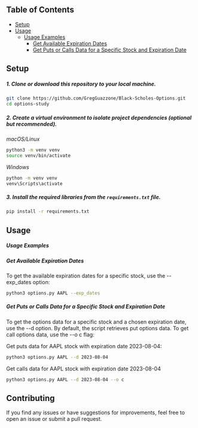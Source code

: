 ## Table of Contents
- [Setup](#setup)
- [Usage](#usage)
    - [Usage Examples](#usage-examples)
        - [Get Available Expiration Dates](#get-available-expiration-dates)
        - [Get Puts or Calls Data for a Specific Stock and Expiration Date](#get-puts-or-calls-data-for-a-specific-stock-and-expiration-date)


## Setup

##### 1. Clone or download this repository to your local machine.

```bash
git clone https://github.com/GregGuazzone/Black-Scholes-Options.git
cd options-study
```

##### 2. Create a virtual environment to isolate project dependencies (optional but recommended).

*macOS/Linux*
```bash
python3 -m venv venv
source venv/bin/activate
```

*Windows*
```bash
python -m venv venv
venv\Scripts\activate
```

##### 3. Install the required libraries from the `requirements.txt` file.

```bash
pip install -r requirements.txt
```

## Usage

##### Usage Examples

##### Get Available Expiration Dates
To get the available expiration dates for a specific stock, use the --exp_dates option:

```bash
python3 options.py AAPL --exp_dates
```

##### Get Puts or Calls Data for a Specific Stock and Expiration Date

To get the options data for a specific stock and a chosen expiration date, use the --d option. 
By default, the script retrieves put options data. To get call options data, use the --o c flag:

Get puts data for AAPL stock with expiration date 2023-08-04:
```bash
python3 options.py AAPL --d 2023-08-04
```

Get calls data for AAPL stock with expiration date 2023-08-04

```bash
python3 options.py AAPL --d 2023-08-04 --o c
```

## Contributing

If you find any issues or have suggestions for improvements, feel free to open an issue or submit a pull request.